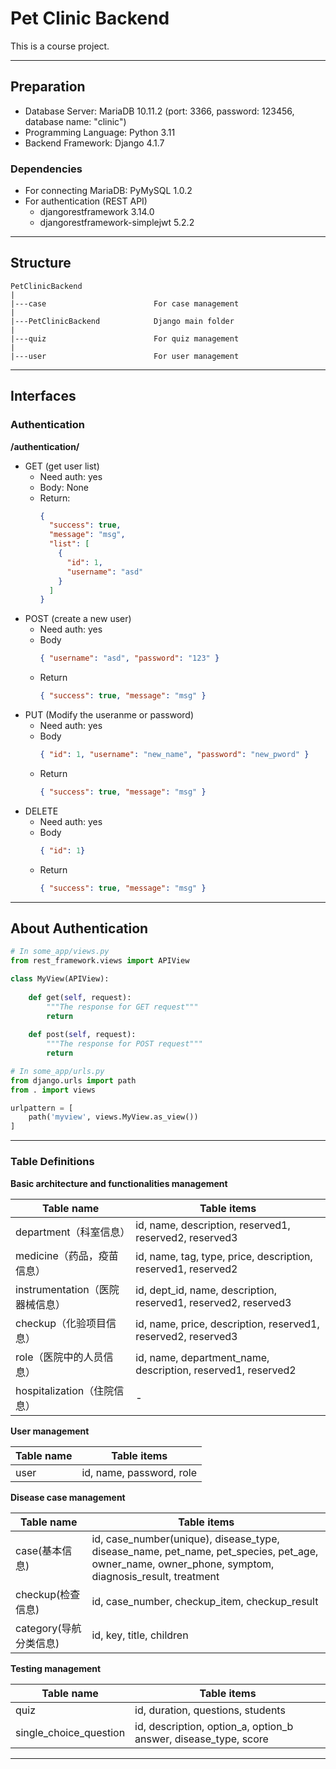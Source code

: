 # Pet Clinic Backend
This is a course project.

---

## Preparation 
- Database Server: MariaDB 10.11.2 (port: 3366, password: 123456, database name: "clinic")
- Programming Language: Python 3.11
- Backend Framework: Django 4.1.7
### Dependencies

- For connecting MariaDB: PyMySQL 1.0.2
- For authentication (REST API)
  - djangorestframework 3.14.0
  - djangorestframework-simplejwt 5.2.2

---

## Structure

```text
PetClinicBackend
|
|---case                        For case management
|
|---PetClinicBackend            Django main folder
|
|---quiz                        For quiz management
|
|---user                        For user management

```

---


## Interfaces

### Authentication

**/authentication/**

- GET (get user list)
  - Need auth: yes
  - Body: None
  - Return:
    ```json
    { 
      "success": true, 
      "message": "msg",
      "list": [
        {
          "id": 1,
          "username": "asd"
        }
      ]
    }
    ```
- POST (create a new user)
  - Need auth: yes
  - Body
    ```json
    { "username": "asd", "password": "123" }
    ```
  - Return
    ```json
    { "success": true, "message": "msg" }
    ```
- PUT (Modify the useranme or password)
  - Need auth: yes
  - Body 
    ```json 
    { "id": 1, "username": "new_name", "password": "new_pword" }
    ```
  - Return
    ```json
    { "success": true, "message": "msg" }
    ```
- DELETE
  - Need auth: yes
  - Body
    ```json
    { "id": 1}
    ```
  - Return
    ```json
    { "success": true, "message": "msg" }
    ```

---

## About Authentication

```python
# In some_app/views.py
from rest_framework.views import APIView

class MyView(APIView):
    
    def get(self, request):
        """The response for GET request"""
        return
    
    def post(self, request):
        """The response for POST request"""
        return

# In some_app/urls.py
from django.urls import path
from . import views

urlpattern = [
    path('myview', views.MyView.as_view())
]
```

---

### Table Definitions

**Basic architecture and functionalities management**

| Table name              | Table items                                                     |
|-------------------------|-----------------------------------------------------------------|
| department（科室信息）        | id, name, description, reserved1, reserved2, reserved3          |
| medicine（药品，疫苗信息）       | id, name, tag, type, price, description, reserved1, reserved2   |
| instrumentation（医院器械信息） | id, dept_id, name, description, reserved1, reserved2, reserved3 |
 | checkup（化验项目信息）         | id, name, price, description, reserved1, reserved2, reserved3   |
| role（医院中的人员信息）          | id, name, department_name, description, reserved1, reserved2    |
 | hospitalization（住院信息）   | -                                                               |

**User management**

| Table name | Table items              |
|------------|--------------------------|
| user       | id, name, password, role |

**Disease case management**

| Table name                 | Table items                                                          |
|------------------------------|----------------------------------------------------------------------|
| case(基本信息)              | id, case_number(unique), disease_type, disease_name, pet_name, pet_species, pet_age, owner_name, owner_phone, symptom, diagnosis_result, treatment |
| checkup(检查信息)           | id, case_number, checkup_item, checkup_result |
| category(导航分类信息)      | id, key, title, children |

**Testing management**

| Table name             | Table items                                                     |
|------------------------|-----------------------------------------------------------------|
| quiz                   | id, duration, questions, students                               |
| single_choice_question | id, description, option_a, option_b answer, disease_type, score |

---

